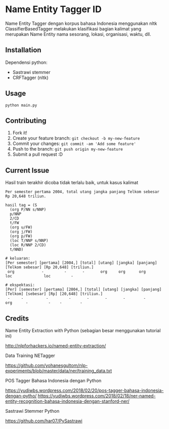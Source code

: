 # Name Entity Tagger ID

Name Entity Tagger dengan korpus bahasa Indonesia menggunakan nltk ClassifierBasedTagger melakukan klasifikasi bagian kalimat yang merupakan Name Entity nama sesorang, lokasi, organisasi, waktu, dll.

## Installation

Dependensi python:

- Sastrawi stemmer
- CRFTagger (nltk)

## Usage

`python main.py`

## Contributing

1. Fork it!
2. Create your feature branch: `git checkout -b my-new-feature`
3. Commit your changes: `git commit -am 'Add some feature'`
4. Push to the branch: `git push origin my-new-feature`
5. Submit a pull request :D

## Current Issue

Hasil train terakhir dicoba tidak terlalu baik, untuk kasus kalimat

```
Per semester pertama 2004, total utang jangka panjang Telkom sebesar Rp 20,648 triliun.

hasil tag = (S
  (org P/NN s/NNP)
  p/NNP
  2/CD
  t/FW
  (org u/FW)
  (org j/FW)
  (org p/FW)
  (loc T/NNP s/NNP)
  (loc R/NNP 2/CD)
  t/NND)

# keluaran:
[Per semester] [pertama] [2004,] [total] [utang] [jangka] [panjang] [Telkom sebesar] [Rp 20,648] [triliun.]
 org            -         -       -       org     org      org       loc              loc         -

# ekspektasi:
[Per] [semester] [pertama] [2004,] [total] [utang] [jangka] [panjang] [Telkom] [sebesar] [Rp] [20,648] [triliun.]
 -     -          -         -       -       -       -        -         org      -         -    -        -
```

## Credits

Name Entity Extraction with Python (sebagian besar menggunakan tutorial ini)

http://nlpforhackers.io/named-entity-extraction/

Data Training NETagger

https://github.com/yohanesgultom/nlp-experiments/blob/master/data/ner/training_data.txt

POS Tagger Bahasa Indonesia dengan Python

https://yudiwbs.wordpress.com/2018/02/20/pos-tagger-bahasa-indonesia-dengan-pytho/
https://yudiwbs.wordpress.com/2018/02/18/ner-named-entity-recognition-bahasa-indonesia-dengan-stanford-ner/

Sastrawi Stemmer Python

https://github.com/har07/PySastrawi
